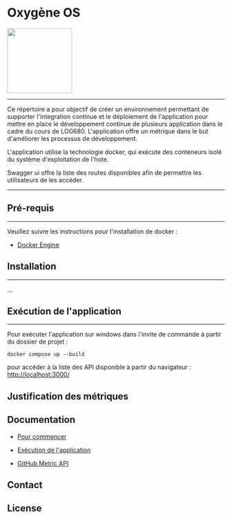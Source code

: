 # Oxygène OS

<img src="lien img" width="150" height="150">

----

Ce répertoire a pour objectif de créer un environnement permettant de supporter l'integration continue et le déploiement de l'application  pour mettre en place le développement continue de plusieurs application dans le cadre du cours de LOG680. L'application offre un métrique dans le but d'améliorer les processus de développement.

L'application utilise la technologie docker, qui exécute des conteneurs isolé du système d'exploitation de l'hote.

Swagger ui offre la liste des routes disponibles afin de permettre les utilisateurs de les accéder.

----

## Pré-requis

----

Veuillez suivre les instructions pour l'installation de docker :

- [Docker Engine]


[Docker Engine]:(https://docs.docker.com/engine/install/)


## Installation

----

...


## Exécution de l'application

----

Pour exécuter l'application sur windows dans l'invite de commande à partir du dossier de projet :  
```
docker compose up --build
```


pour accéder à la liste des API disponible à partir du navigateur :
[http://localhost:3000/](http://localhost:3000/)


## Justification des métriques




## Documentation

- [Pour commencer]()

- [Exécution de l'application]()

- [GitHub Metric API]()



## Contact






## License

